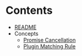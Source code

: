 # Contents

* [README](/README.md)
* Concepts
  * [Promise Cancellation](PromiseCancellation.md)
  * [Plugin Matching Rule](Plugin%20Matching%20Rule.md)